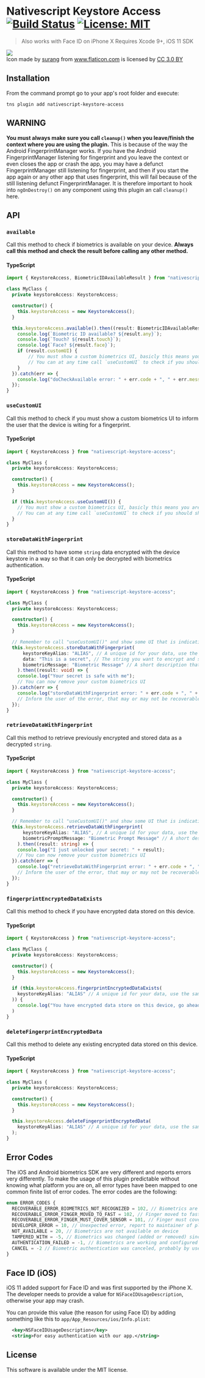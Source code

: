 # Nativescript Keystore Access [![Build Status](https://travis-ci.com/kirbydesign/nativescript-keystore-access.svg?branch=master)](https://travis-ci.com/kirbydesign/nativescript-keystore-access) [![License: MIT](https://img.shields.io/badge/License-MIT-yellow.svg)](https://opensource.org/licenses/MIT)

> Also works with Face ID on iPhone X
> Requires Xcode 9+, iOS 11 SDK

<img src="https://raw.githubusercontent.com/kirbydesign/nativescript-keystore-access/master/media/fingerprint-icon.png" />
<div>Icon made by <a href="https://www.flaticon.com/authors/surang" title="surang">surang</a> from <a href="https://www.flaticon.com/" title="Flaticon">www.flaticon.com</a> is licensed by <a href="http://creativecommons.org/licenses/by/3.0/" title="Creative Commons BY 3.0" target="_blank">CC 3.0 BY</a></div>

## Installation
From the command prompt go to your app's root folder and execute:
```
tns plugin add nativescript-keystore-access
```

## WARNING
**You must always make sure you call `cleanup()` when you leave/finish the context where you are using the plugin.** This is because of the way the Android FingerprintManager works. If you have the Android FingerprintManager listening for fingerprint and you leave the context or even closes the app or crash the app, you may have a defunct FingerprintManager still listening for fingerprint, and then if you start the app again or any other app that uses fingerprint, this will fail because of the still listening defunct FingerprintManager. It is therefore important to hook into `ngOnDestroy()` on any component using this plugin an call `cleanup()` here.

## API

### `available`

Call this method to check if biometrics is available on your device. **Always call this method and check the result before calling any other method.**

#### TypeScript

```typescript
import { KeystoreAccess, BiometricIDAvailableResult } from "nativescript-keystore-access";

class MyClass {
  private keystoreAccess: KeystoreAccess;

  constructor() {
    this.keystoreAccess = new KeystoreAccess();
  }

  this.keystoreAccess.available().then((result: BiometricIDAvailableResult) => {
    console.log(`Biometric ID available? ${result.any}`);
    console.log(`Touch? ${result.touch}`);
    console.log(`Face? ${result.face}`);
    if (result.customUI) {
        // You must show a custom biometrics UI, basicly this means you are on Android and the OS does not show a UI for you.
        // You can at any time call `useCustomUI` to check if you should show a custom biometrics UI.
    }
  }).catch(err => {
    console.log("doCheckAvailable error: " + err.code + ", " + err.message);
  });
}
```

### `useCustomUI`

Call this method to check if you must show a custom biometrics UI to inform the user that the device is witing for a fingerprint.

#### TypeScript

```typescript
import { KeystoreAccess } from "nativescript-keystore-access";

class MyClass {
  private keystoreAccess: KeystoreAccess;

  constructor() {
    this.keystoreAccess = new KeystoreAccess();
  }

  if (this.keystoreAccess.useCustomUI()) {
    // You must show a custom biometrics UI, basicly this means you are on Android and the OS does not show a UI for you.
    // You can at any time call `useCustomUI` to check if you should show a custom biometrics UI.
  }
}
```

### `storeDataWithFingerprint`

Call this method to have some `string` data encrypted with the device keystore in a way so that it can only be decrypted with biometrics authentication.

#### TypeScript

```typescript
import { KeystoreAccess } from "nativescript-keystore-access";

class MyClass {
  private keystoreAccess: KeystoreAccess;

  constructor() {
    this.keystoreAccess = new KeystoreAccess();
  }

  // Remember to call "useCustomUI()" and show some UI that is indicating to the user that the device is awaiting a fingerprint.
  this.keystoreAccess.storeDataWithFingerprint(
      keystoreKeyAlias: "ALIAS", // A unique id for your data, use the same key for encryption and decryption of the same data, and another key for different data.
      data: "This is a secret", // The string you want to encrypt and store.
      biometricMessage: "Biometric Message" // A short description that will show up on the iOS biometrics dialog.
    ).then((result: void) => {
    console.log("Your secret is safe with me");
    // You can now remove your custom biometrics UI
  }).catch(err => {
    console.log("storeDataWithFingerprint error: " + err.code + ", " + err.message);
    // Inform the user of the error, that may or may not be recoverable, on your custom biometrics UI
  });
}
```

### `retrieveDataWithFingerprint`

Call this method to retrieve previously encrypted and stored data as a decrypted `string`.

#### TypeScript

```typescript
import { KeystoreAccess } from "nativescript-keystore-access";

class MyClass {
  private keystoreAccess: KeystoreAccess;

  constructor() {
    this.keystoreAccess = new KeystoreAccess();
  }

  // Remember to call "useCustomUI()" and show some UI that is indicating to the user that the device is awaiting a fingerprint.
  this.keystoreAccess.retrieveDataWithFingerprint(
      keystoreKeyAlias: "ALIAS", // A unique id for your data, use the same key for encryption and decryption of the same data, and another key for different data.
      biometricPromptMessage: "Biometric Prompt Message" // A short description that will show up on the iOS biometrics dialog.
    ).then((result: string) => {
    console.log("I just unlocked your secret: " + result);
    // You can now remove your custom biometrics UI
  }).catch(err => {
    console.log("retrieveDataWithFingerprint error: " + err.code + ", " + err.message);
    // Inform the user of the error, that may or may not be recoverable, on your custom biometrics UI
  });
}
```

### `fingerprintEncryptedDataExists`

Call this method to check if you have encrypted data stored on this device.

#### TypeScript

```typescript
import { KeystoreAccess } from "nativescript-keystore-access";

class MyClass {
  private keystoreAccess: KeystoreAccess;

  constructor() {
    this.keystoreAccess = new KeystoreAccess();
  }

  if (this.keystoreAccess.fingerprintEncryptedDataExists(
    keystoreKeyAlias: "ALIAS" // A unique id for your data, use the same key for encryption and decryption of the same data, and another key for different data.
  )) {
    console.log("You have encrypted data store on this device, go ahead and retrieve it if you like");
  )
}
```

### `deleteFingerprintEncryptedData`

Call this method to delete any existing encrypted data stored on this device.

#### TypeScript

```typescript
import { KeystoreAccess } from "nativescript-keystore-access";

class MyClass {
  private keystoreAccess: KeystoreAccess;

  constructor() {
    this.keystoreAccess = new KeystoreAccess();
  }

  this.keystoreAccess.deleteFingerprintEncryptedData(
    keystoreKeyAlias: "ALIAS" // A unique id for your data, use the same key for encryption and decryption of the same data, and another key for different data.
  );
}
```

## Error Codes

The iOS and Android biometrics SDK are very different and reports errors very differently.
To make the usage of this plugin predictable without knowing what platform you are on, all error types have been mapped to one common finite list of error codes.
The error codes are the following:

```typescript
enum ERROR_CODES {
  RECOVERABLE_ERROR_BIOMETRICS_NOT_RECOGNIZED = 102, // Biometrics are working and configured correctly, but the biometric input was not recognized
  RECOVERABLE_ERROR_FINGER_MOVED_TO_FAST = 102, // Finger moved to fast on the fingerprint sensor (only Android)
  RECOVERABLE_ERROR_FINGER_MUST_COVER_SENSOR = 101, // Finger must cover entire sensor (only Android)
  DEVELOPER_ERROR = 10, // Unexpected error, report to maintainer of plugin please
  NOT_AVAILABLE = 20, // Biometrics are not available on device
  TAMPERED_WITH = -5, // Biometrics was changed (added or removed) since last successful authentication, maybe a hacker was on your device
  AUTHENTICATION_FAILED = -1, // Biometrics are working and configured correctly, but the biometric input was not recognized
  CANCEL = -2 // Biometric authentication was canceled, probably by user
}
```

## Face ID (iOS)
iOS 11 added support for Face ID and was first supported by the iPhone X.
The developer needs to provide a value for `NSFaceIDUsageDescription`, otherwise your app may crash.

You can provide this value (the reason for using Face ID) by adding something like this to `app/App_Resources/ios/Info.plist`:

```xml
  <key>NSFaceIDUsageDescription</key>
  <string>For easy authentication with our app.</string>
```

## License

This software is available under the MIT license.
